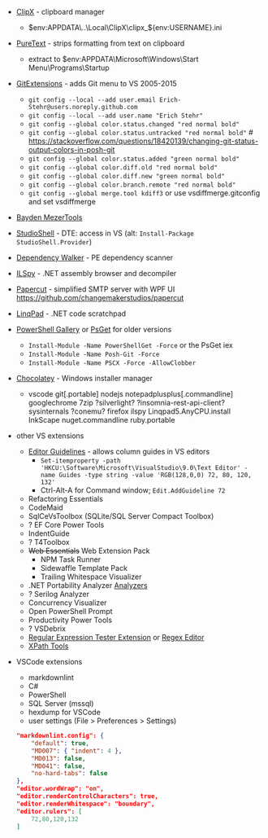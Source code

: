 ﻿- [ClipX](http://bluemars.org/clipx/) - clipboard manager
    - $env:APPDATA\..\Local\ClipX\clipx_${env:USERNAME}.ini
- [PureText](http://stevemiller.net/puretext/) - strips formatting from text on clipboard
    - extract to $env:APPDATA\Microsoft\Windows\Start Menu\Programs\Startup
- [GitExtensions](http://gitextensions.github.io/) - adds Git menu to VS 2005-2015
    - `git config --local --add user.email Erich-Stehr@users.noreply.github.com`
    - `git config --local --add user.name "Erich Stehr"`
    - `git config --global color.status.changed "red normal bold"`
    - `git config --global color.status.untracked "red normal bold"` # <https://stackoverflow.com/questions/18420139/changing-git-status-output-colors-in-posh-git>
    - `git config --global color.status.added "green normal bold"`
    - `git config --global color.diff.old "red normal bold"`
    - `git config --global color.diff.new "green normal bold"`
    - `git config --global color.branch.remote "red normal bold"`
    - `git config --global merge.tool kdiff3` or use vsdiffmerge.gitconfig and set vsdiffmerge
- [Bayden MezerTools](https://bayden.com/mezer)
- [StudioShell](http://studioshell.codeplex.com/) - DTE: access in VS (alt: `Install-Package StudioShell.Provider`)
- [Dependency Walker](http://www.dependencywalker.com/) - PE dependency scanner
- [ILSpy](https://github.com/icsharpcode/ILSpy) - .NET assembly browser and decompiler
- [Papercut](http://papercut.codeplex.com/) - simplified SMTP server with WPF UI <https://github.com/changemakerstudios/papercut>
- [LinqPad](http://www.linqpad.net) - .NET code scratchpad
- [PowerShell Gallery](https://www.powershellgallery.com/) or [PsGet](https://psget.net/) for older versions
    - `Install-Module -Name PowerShellGet -Force` or the PsGet iex
    - `Install-Module -Name Posh-Git -Force`
    - `Install-Module -Name PSCX -Force -AllowClobber`
- [Chocolatey](https://chocolatey.org/) - Windows installer manager
    - vscode git[.portable] nodejs notepadplusplus[.commandline] googlechrome 7zip ?silverlight? ?insomnia-rest-api-client? sysinternals ?conemu? firefox ilspy Linqpad5.AnyCPU.install InkScape nuget.commandline ruby.portable

- other VS extensions
    - [Editor Guidelines](https://marketplace.visualstudio.com/items?itemName=PaulHarrington.EditorGuidelines) - allows column guides in VS editors
        - `Set-itemproperty -path 'HKCU:\Software\Microsoft\VisualStudio\9.0\Text Editor' -name Guides -type string -value 'RGB(128,0,0) 72, 80, 120, 132'`
        - Ctrl-Alt-A for Command window; `Edit.AddGuideline 72`
    - Refactoring Essentials
    - CodeMaid
    - SqlCeVsToolbox (SQLite/SQL Server Compact Toolbox)
    - ? EF Core Power Tools
    - IndentGuide
    - ? T4Toolbox
    - ~~Web Essentials~~ Web Extension Pack
        - NPM Task Runner
        - Sidewaffle Template Pack
        - Trailing Whitespace Visualizer
    - .NET Portability Analyzer [Analyzers](https://docs.microsoft.com/en-us/dotnet/standard/analyzers/)
    - ? Serilog Analyzer
    - Concurrency Visualizer
    - Open PowerShell Prompt
	- Productivity Power Tools
	- ? VSDebrix
    - [Regular Expression Tester Extension](https://marketplace.visualstudio.com/items?itemName=AndreasAndersen.RegularExpressionTesterExtension) or [Regex Editor](https://marketplace.visualstudio.com/items?itemName=GeorgyLosenkov.RegexEditorLite)
    - [XPath Tools](https://marketplace.visualstudio.com/items?itemName=UliWeltersbach.XPathInformation)

- VSCode extensions
    - markdownlint
    - C#
    - PowerShell
    - SQL Server (mssql)
    - hexdump for VSCode
    - user settings (File > Preferences > Settings)

    ```json
    "markdownlint.config": {
        "default": true,
        "MD007": { "indent": 4 },
        "MD013": false,
        "MD041": false,
        "no-hard-tabs": false
    },
    "editor.wordWrap": "on",
    "editor.renderControlCharacters": true,
    "editor.renderWhitespace": "boundary",
    "editor.rulers": [
        72,80,120,132
    ]
    ```
